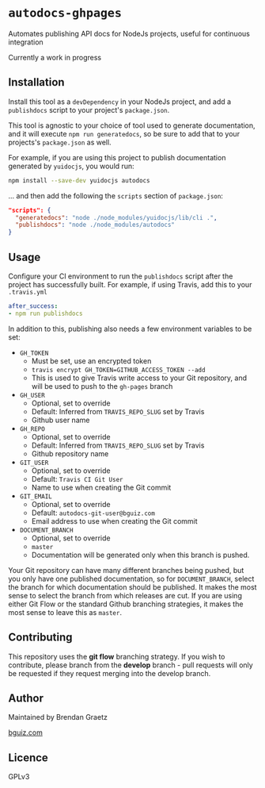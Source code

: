 # `autodocs-ghpages`

Automates publishing API docs for NodeJs projects, useful for continuous integration

Currently a work in progress

## Installation

Install this tool as a `devDependency` in your NodeJs project,
and add a `publishdocs` script to your project's `package.json`.

This tool is agnostic to your choice of tool used to generate documentation,
and it will execute `npm run generatedocs`,
so be sure to add that to your projects's `package.json` as well.

For example, if you are using this project to publish documentation
generated by `yuidocjs`, you would run:

```bash
npm install --save-dev yuidocjs autodocs
```

... and then add the following the `scripts` section of `package.json`:

```json
"scripts": {
  "generatedocs": "node ./node_modules/yuidocjs/lib/cli .",
  "publishdocs": "node ./node_modules/autodocs"
}
```

## Usage

Configure your CI environment to run the `publishdocs` script
after the project has successfully built.
For example, if using Travis, add this to your `.travis.yml`

```yaml
after_success:
- npm run publishdocs
```

In addition to this, publishing also needs a few environment variables to be set:

- `GH_TOKEN`
  - Must be set, use an encrypted token
  - `travis encrypt GH_TOKEN=GITHUB_ACCESS_TOKEN --add`
  - This is used to give Travis write access to your Git repository,
    and will be used to push to the `gh-pages` branch
- `GH_USER`
  - Optional, set to override
  - Default: Inferred from `TRAVIS_REPO_SLUG` set by Travis
  - Github user name
- `GH_REPO`
  - Optional, set to override
  - Default: Inferred from `TRAVIS_REPO_SLUG` set by Travis
  - Github repository name
- `GIT_USER`
  - Optional, set to override
  - Default: `Travis CI Git User`
  - Name to use when creating the Git commit
- `GIT_EMAIL`
  - Optional, set to override
  - Default: `autodocs-git-user@bguiz.com`
  - Email address to use when creating the Git commit
- `DOCUMENT_BRANCH`
  - Optional, set to override
  - `master`
  - Documentation will be generated only when this branch is pushed.

Your Git repository can have many different branches being pushed,
but you only have one published documentation,
so for `DOCUMENT_BRANCH`, select the branch for which documentation should be published.
It makes the most sense to select the branch from which releases are cut.
If you are using either Git Flow or the standard Github branching strategies,
it makes the most sense to leave this as `master`.

## Contributing

This repository uses the **git flow** branching strategy.
If you wish to contribute, please branch from the **develop** branch -
pull requests will only be requested if they request merging into the develop branch.

## Author

Maintained by Brendan Graetz

[bguiz.com](http://bguiz.com/)

## Licence

GPLv3
